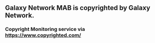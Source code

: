 ## Galaxy Network MAB is copyrighted by Galaxy Network.
### Copyright Monitoring service via https://www.copyrighted.com/
